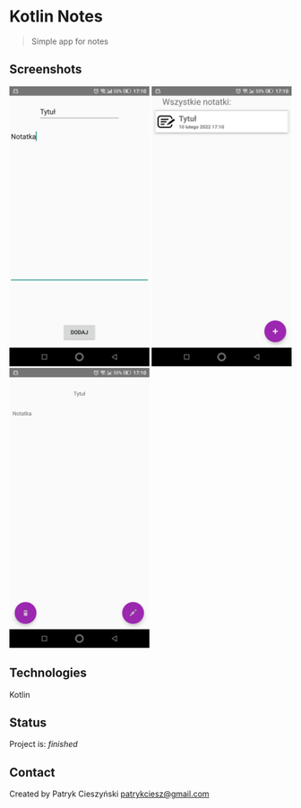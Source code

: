 # Kotlin Notes
>Simple app for notes

## Screenshots
<img src="./img/Screenshot1.png" height="500"> <img src="./img/Screenshot2.png" height="500"> <img src="./img/Screenshot3.png" height="500">

## Technologies
Kotlin

## Status
Project is: _finished_

## Contact
Created by Patryk Cieszyński
patrykciesz@gmail.com
